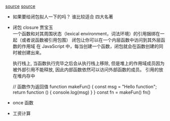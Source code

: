 [source](https://juejin.cn/post/6844903907651485710)
[source](https://juejin.cn/post/6939129392715005983)

- 如果要给闭包拟人一下的吗？ 谁比较适合
  四大名著
- 闭包 closure
  贾宝玉  
  一个函数和对其周围状态（lexical environment，词法环境）的引用捆绑在一起（或者说函数被引用包围）
  闭包让你可以在一个内层函数中访问到其外层函数的作用域
  在 JavaScript 中，每当创建一个函数，闭包就会在函数创建的同时被创建出来。

  执行栈上, 当函数执行完毕之后会从执行栈上移除, 但是堆上的作用域成员因为被外部引用不能释放, 因此内部函数依然可以访问外部函数的成员。   引用的放在堆内存中

  // 函数作为返回值
  function makeFun() {
    const msg = "Hello function";
    return function () {
      console.log(msg)
    }
  }
  const fn = makeFun()
  fn()

- once 函数
- 工资计算

